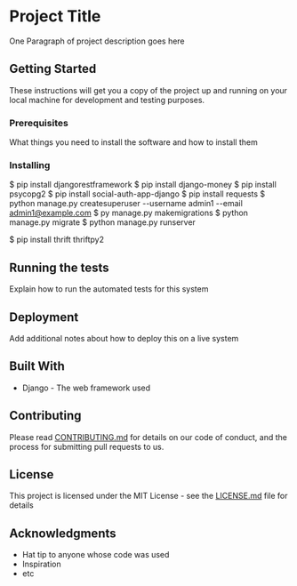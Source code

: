 # Project Title

One Paragraph of project description goes here

## Getting Started

These instructions will get you a copy of the project up and running on your local machine for development and testing purposes.

### Prerequisites

What things you need to install the software and how to install them



### Installing

$ pip install djangorestframework
$ pip install django-money
$ pip install psycopg2
$ pip install social-auth-app-django
$ pip install requests
$ python manage.py createsuperuser --username admin1 --email admin1@example.com
$ py manage.py makemigrations
$ python manage.py migrate
$ python manage.py runserver


$ pip install thrift thriftpy2






## Running the tests

Explain how to run the automated tests for this system

## Deployment

Add additional notes about how to deploy this on a live system

## Built With

* Django - The web framework used

## Contributing

Please read [CONTRIBUTING.md](https://www.freecodecamp.org/news/how-to-write-a-good-readme-file/) for details on our code of conduct, and the process for submitting pull requests to us.

## License

This project is licensed under the MIT License - see the [LICENSE.md](https://dev.to/mfts/how-to-write-a-perfect-readme-for-your-github-project-59f2) file for details

## Acknowledgments

* Hat tip to anyone whose code was used
* Inspiration
* etc
